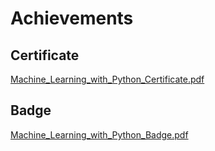 

# Achievements
## Certificate
[Machine_Learning_with_Python_Certificate.pdf](https://prod-files-secure.s3.us-west-2.amazonaws.com/03e82b26-cccb-4906-bb56-adabcbdc0655/0f35a87e-0c16-48ac-af62-4e4cc34c6a19/Machine_Learning_with_Python_Certificate.pdf?X-Amz-Algorithm=AWS4-HMAC-SHA256&X-Amz-Content-Sha256=UNSIGNED-PAYLOAD&X-Amz-Credential=ASIAZI2LB466XOVGUZU7%2F20250204%2Fus-west-2%2Fs3%2Faws4_request&X-Amz-Date=20250204T231356Z&X-Amz-Expires=3600&X-Amz-Security-Token=IQoJb3JpZ2luX2VjEB4aCXVzLXdlc3QtMiJHMEUCIQD1tn%2Fo%2B03RNkINFpForlDCduKEEQ4PmafLYZKpMPi1RgIgafKR71P3PKmrqy1afeN5z7LHcHsvbWGPJJNVTl4SSyYq%2FwMINxAAGgw2Mzc0MjMxODM4MDUiDA325n5hCK3DtGMSpSrcAyJXOag9aq9CbKlG%2BiDKJ%2FA%2BvkKZXWkTVL2Nrfnl6MnFduqMKlD9DHJXvbBd8wDJ1%2Bzt9koH6W1%2BclD7ekLgCy7ZR5aCtyUMIXOADMny70%2FfgKardZHXXPbSYWDKutrwrJDboiMRFI3Qq7NGX7mk0cDM8cEnjlN4W%2Fn%2FoUcczftZzJcreWF2jRyT9aLoDeXcp8%2FGyHGLNQ9UaXtC97XTtAQS4l9Bbi7J%2FEJhe4vwpJCAlMRMvV%2Fuhc6mdNg2%2F0xyLogWXic4%2F8kc6EoxHrZ3FBVUc4cxklcrNhp7ZsVY%2FNpKVEXC3lWHrGsLBwHT6ykqXDUrLVL4%2BVTQ%2B%2BGYhdwVGc6tbebAcuFqdgFuvv%2Bn6m1LLak%2B2Gkau2yl31KSqt68LtCOpjodnazOeg45OPzhlImyqQ1gIPYXUnKbWMbSg6Zi%2BGYqWL0Bq9vXY6aF91z0T%2Bte0RA8BGmmkx6zI%2BC5JWb3r0Lzz1YChS9aQqHjH%2B0QZoRdEnf8%2FztpRIvRmjnceLx8oblolFlQnhuAu0B3jIijLDpnjyvNaBvPzDZscCJgzpf%2FpPHJAHkp%2BRvDooc8fs32ShdAL8IA5ko%2BvsBvQP87yOSgD0Zdb07ceC7ZVjuiSzzIsmqijIJJzloYMJ6Uir0GOqUBQQ%2F%2BvKWbExFF%2F4aNtih8zbZ3PcH%2F1Tok8vvqt2oTPYd9JW7AqEeBtD6v4zdJN9DmqltHEwO6nYcjxaxyeCqEgo6ehTpq2gzYlvpQ5BiusDm%2FxTUZgEOzxFOrTUI2Vvczle%2BKpZs%2FWCvdDFB95CT2UoCcLCS66llfOv6DT4IAxqIPa65Tvz6LoS6uK2A6iGs72AIyQKm%2FXwYi%2BGnDi9yXANd9j3Vf&X-Amz-Signature=ea52a075d4d30f3989754a88e767a274472874c21c1f9c363fa19793eacf85f0&X-Amz-SignedHeaders=host&x-id=GetObject)
## Badge
[Machine_Learning_with_Python_Badge.pdf](https://prod-files-secure.s3.us-west-2.amazonaws.com/03e82b26-cccb-4906-bb56-adabcbdc0655/ff622a22-73d6-44e3-9c7b-e89a8e61b7aa/Machine_Learning_with_Python_Badge.pdf?X-Amz-Algorithm=AWS4-HMAC-SHA256&X-Amz-Content-Sha256=UNSIGNED-PAYLOAD&X-Amz-Credential=ASIAZI2LB466XOVGUZU7%2F20250204%2Fus-west-2%2Fs3%2Faws4_request&X-Amz-Date=20250204T231356Z&X-Amz-Expires=3600&X-Amz-Security-Token=IQoJb3JpZ2luX2VjEB4aCXVzLXdlc3QtMiJHMEUCIQD1tn%2Fo%2B03RNkINFpForlDCduKEEQ4PmafLYZKpMPi1RgIgafKR71P3PKmrqy1afeN5z7LHcHsvbWGPJJNVTl4SSyYq%2FwMINxAAGgw2Mzc0MjMxODM4MDUiDA325n5hCK3DtGMSpSrcAyJXOag9aq9CbKlG%2BiDKJ%2FA%2BvkKZXWkTVL2Nrfnl6MnFduqMKlD9DHJXvbBd8wDJ1%2Bzt9koH6W1%2BclD7ekLgCy7ZR5aCtyUMIXOADMny70%2FfgKardZHXXPbSYWDKutrwrJDboiMRFI3Qq7NGX7mk0cDM8cEnjlN4W%2Fn%2FoUcczftZzJcreWF2jRyT9aLoDeXcp8%2FGyHGLNQ9UaXtC97XTtAQS4l9Bbi7J%2FEJhe4vwpJCAlMRMvV%2Fuhc6mdNg2%2F0xyLogWXic4%2F8kc6EoxHrZ3FBVUc4cxklcrNhp7ZsVY%2FNpKVEXC3lWHrGsLBwHT6ykqXDUrLVL4%2BVTQ%2B%2BGYhdwVGc6tbebAcuFqdgFuvv%2Bn6m1LLak%2B2Gkau2yl31KSqt68LtCOpjodnazOeg45OPzhlImyqQ1gIPYXUnKbWMbSg6Zi%2BGYqWL0Bq9vXY6aF91z0T%2Bte0RA8BGmmkx6zI%2BC5JWb3r0Lzz1YChS9aQqHjH%2B0QZoRdEnf8%2FztpRIvRmjnceLx8oblolFlQnhuAu0B3jIijLDpnjyvNaBvPzDZscCJgzpf%2FpPHJAHkp%2BRvDooc8fs32ShdAL8IA5ko%2BvsBvQP87yOSgD0Zdb07ceC7ZVjuiSzzIsmqijIJJzloYMJ6Uir0GOqUBQQ%2F%2BvKWbExFF%2F4aNtih8zbZ3PcH%2F1Tok8vvqt2oTPYd9JW7AqEeBtD6v4zdJN9DmqltHEwO6nYcjxaxyeCqEgo6ehTpq2gzYlvpQ5BiusDm%2FxTUZgEOzxFOrTUI2Vvczle%2BKpZs%2FWCvdDFB95CT2UoCcLCS66llfOv6DT4IAxqIPa65Tvz6LoS6uK2A6iGs72AIyQKm%2FXwYi%2BGnDi9yXANd9j3Vf&X-Amz-Signature=bb87bc0724d3293ca583fdf3381975829c9c53af562a63d889787a0134d0ef4f&X-Amz-SignedHeaders=host&x-id=GetObject)